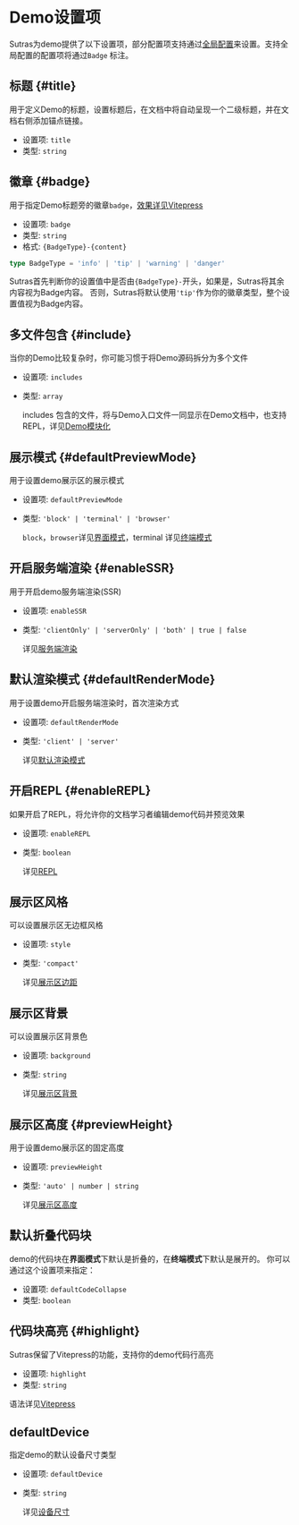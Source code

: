 # Demo设置项

Sutras为demo提供了以下设置项，部分配置项支持通过[全局配置](../config/index)来设置。支持全局配置的配置项将通过`Badge` 标注。

## 标题 <Badge type="warning" text="仅Demo中配置" /> {#title} 

用于定义Demo的标题，设置标题后，在文档中将自动呈现一个二级标题，并在文档右侧添加锚点链接。

- 设置项: `title`
- 类型:   `string`

## 徽章 <Badge type="warning" text="仅Demo中配置" /> {#badge}

用于指定Demo标题旁的徽章`badge`，[效果详见Vitepress](https://vitepress.dev/zh/reference/default-theme-badge)

- 设置项: `badge`
- 类型:   `string`
- 格式:   `{BadgeType}-{content}`

```ts
type BadgeType = 'info' | 'tip' | 'warning' | 'danger'
```

Sutras首先判断你的设置值中是否由`{BadgeType}-`开头，如果是，Sutras将其余内容视为Badge内容。
否则，Sutras将默认使用`'tip'`作为你的徽章类型，整个设置值视为Badge内容。


## 多文件包含 <Badge type="warning" text="仅Demo中配置" /> {#include}

当你的Demo比较复杂时，你可能习惯于将Demo源码拆分为多个文件

- 设置项: `includes`
- 类型:   `array`

  includes 包含的文件，将与Demo入口文件一同显示在Demo文档中，也支持REPL，详见[Demo模块化](./include)


## 展示模式 <Badge type="info" text="支持全局配置" /> {#defaultPreviewMode} 

用于设置demo展示区的展示模式

- 设置项: `defaultPreviewMode`
- 类型:   `'block' | 'terminal' | 'browser'`

  `block`，`browser`详见[界面模式](../preview/view.md)，terminal 详见[终端模式](../preview/terminal.md)


## 开启服务端渲染 <Badge type="info" text="支持全局配置" /> {#enableSSR}

用于开启demo服务端渲染(SSR)

- 设置项: `enableSSR`
- 类型:   `'clientOnly' | 'serverOnly' | 'both' | true | false`

  详见[服务端渲染](../preview/ssr)

## 默认渲染模式 <Badge type="info" text="支持全局配置" /> {#defaultRenderMode}

用于设置demo开启服务端渲染时，首次渲染方式

- 设置项: `defaultRenderMode`
- 类型:   `'client' | 'server'`

  详见[默认渲染模式](../preview/ssr#default-render-mode)

## 开启REPL <Badge type="info" text="支持全局配置" /> {#enableREPL}

如果开启了REPL，将允许你的文档学习者编辑demo代码并预览效果

- 设置项: `enableREPL`
- 类型:   `boolean`

  详见[REPL](../preview/repl)

## 展示区风格 <Badge type="info" text="支持全局配置" />

可以设置展示区无边框风格

- 设置项: `style`
- 类型:   `'compact'`

  详见[展示区边距](../preview/style#compact)


## 展示区背景 <Badge type="info" text="支持全局配置" />

可以设置展示区背景色

- 设置项: `background`
- 类型:   `string`

  详见[展示区背景](../preview/style#background)


## 展示区高度 <Badge type="info" text="支持全局配置" /> {#previewHeight}

用于设置demo展示区的固定高度

- 设置项: `previewHeight`
- 类型:   `'auto' | number | string`

  详见[展示区高度](../preview/style#height)

## 默认折叠代码块 <Badge type="info" text="支持全局配置" />

demo的代码块在**界面模式**下默认是折叠的，在**终端模式**下默认是展开的。
你可以通过这个设置项来指定：

- 设置项: `defaultCodeCollapse`
- 类型:   `boolean`

<demo path="./code-collapse"/>

## 代码块高亮 <Badge type="warning" text="仅Demo中配置" /> {#highlight}

Sutras保留了Vitepress的功能，支持你的demo代码行高亮

- 设置项: `highlight`
- 类型:   `string`

语法详见[Vitepress](https://vitepress.dev/guide/markdown#line-highlighting-in-code-blocks)



## defaultDevice <Badge type="info" text="支持全局配置" />

指定demo的默认设备尺寸类型

- 设置项: `defaultDevice`
- 类型:   `string`

  详见[设备尺寸](../preview/device)
